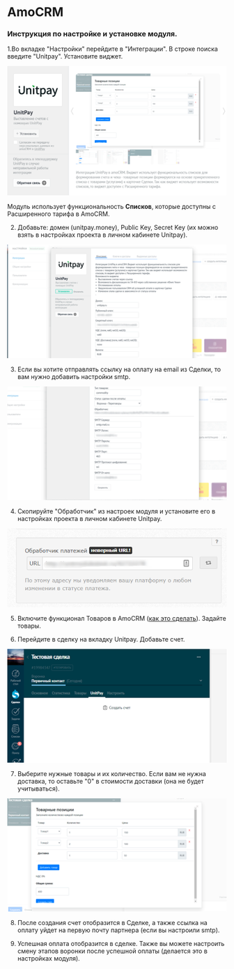 # AmoCRM

### Инструкция по настройке и установке модуля.

1.Во вкладке "Настройки" перейдите в "Интеграции". В строке поиска введите "Unitpay". Установите виджет.

![](../../.gitbook/assets/11111.png)

Модуль использует функциональность **Списков**, которые доступны с Расширенного тарифа в AmoCRM.

2. Добавьте: домен \(unitpay.money\), Public Key, Secret Key \(их можно взять в настройках проекта в личном кабинете Unitpay\). 

![](../../.gitbook/assets/11.png)

3. Если вы хотите отправлять ссылку на оплату на email из Сделки, то вам нужно добавить настройки smtp.

![](../../.gitbook/assets/22.png)

4. Скопируйте "Обработчик" из настроек модуля и установите его в настройках проекта в личном кабинете Unitpay.

![](../../.gitbook/assets/ecw2.png)

5. Включите функционал Товаров в AmoCRM \([как это сделать](https://www.amocrm.ru/support/lists/products)\). Задайте товары.

6. Перейдите в сделку на вкладку Unitpay. Добавьте счет. 

![](../../.gitbook/assets/33.png)

7. Выберите нужные товары и их количество. Если вам не нужна доставка, то оставьте "0" в стоимости доставки \(она не будет учитываться\).

![](../../.gitbook/assets/44.png)

8. После создания счет отобразится в Сделке, а также ссылка на оплату уйдет на первую почту партнера \(если вы настроили smtp\). 

9. Успешная оплата отобразится в сделке. Также вы можете настроить смену этапов воронки после успешной оплаты \(делается это в настройках модуля\).

